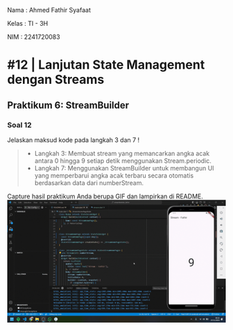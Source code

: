 Nama    : Ahmed Fathir Syafaat

Kelas   : TI - 3H

NIM     : 2241720083

# #12 | Lanjutan State Management dengan Streams

## Praktikum 6: StreamBuilder
### Soal 12
Jelaskan maksud kode pada langkah 3 dan 7 !
> - Langkah 3: Membuat stream yang memancarkan angka acak antara 0 hingga 9 setiap detik menggunakan Stream.periodic.
> - Langkah 7: Menggunakan StreamBuilder untuk membangun UI yang memperbarui angka acak terbaru secara otomatis berdasarkan data dari numberStream.

Capture hasil praktikum Anda berupa GIF dan lampirkan di README.
![alt text](assets/images/soal12.gif)